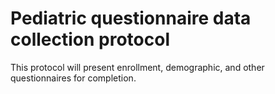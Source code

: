 # Pediatric questionnaire data collection protocol

This protocol will present enrollment, demographic, and other questionnaires for completion.